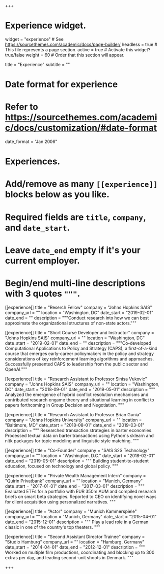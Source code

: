 +++
# Experience widget.
widget = "experience"  # See https://sourcethemes.com/academic/docs/page-builder/
headless = true  # This file represents a page section.
active = true  # Activate this widget? true/false
weight = 60  # Order that this section will appear.

title = "Experience"
subtitle = ""

# Date format for experience
#   Refer to https://sourcethemes.com/academic/docs/customization/#date-format
date_format = "Jan 2006"

# Experiences.
#   Add/remove as many `[[experience]]` blocks below as you like.
#   Required fields are `title`, `company`, and `date_start`.
#   Leave `date_end` empty if it's your current employer.
#   Begin/end multi-line descriptions with 3 quotes `"""`.

[[experience]]
  title = "Reserch Fellow"
  company = "Johns Hopkins SAIS"
  company_url = ""
  location = "Washington, DC"
  date_start = "2019-02-01"
  date_end = ""
  description = """Conduct research into how we can best approximate the organizational structures of non-state actors."""

[[experience]]
  title = "Short Course Developer and Instructor"
  company = "Johns Hopkins SAIS"
  company_url = ""
  location = "Washington, DC"
  date_start = "2019-02-01"
  date_end = ""
  description = """Co-developed Computational Applications to Policy and Strategy (CAPS), a first-of-a-kind
course that emerges early-career policymakers in the policy and strategy considerations of key reinforcement learning
algorithms and approaches. Successfully presented CAPS to leadership from the public sector and OpenAI."""

[[experience]]
  title = "Research Assistant to Professor Sinisa Vukovic"
  company = "Johns Hopkins SAIS"
  company_url = ""
  location = "Washington, DC"
  date_start = "2018-09-01"
  date_end = "2019-05-01"
  description = """
  Analyzed the emergence of hybrid conflict resolution mechanisms and contributed research ongame theory and situational learning in conflict to papers forthcoming in Group Decision and Negotiation.
  """
  
[[experience]]
  title = "Research Assistant to Professor Brian Gunia"
  company = "Johns Hopkins University"
  company_url = ""
  location = "Baltimore, MD"
  date_start = "2018-08-01"
  date_end = "2019-03-01"
  description = """
Researched transaction strategies in barter economies. Processed textual data on barter transactions using Python's sklearn and nltk packages for topic modeling and linguistic style matching.
  """
  
  [[experience]]
  title = "Co-Founder"
  company = "SAIS S2S Technology"
  company_url = ""
  location = "Washington, D.C."
  date_start = "2018-02-01"
  date_end = "2019-05-01"
  description = """
  Building student-to-student education, focused on technology and global policy.
  """
  
  [[experience]]
  title = "Private Wealth Management Intern"
  company = "Quirin Privatbank"
  company_url = ""
  location = "Munich, Germany"
  date_start = "2017-01-01"
  date_end = "2017-03-01"
  description = """
  Evaluated ETFs for a portfolio with EUR 350m AUM and compiled research briefs on smart beta strategies. Reported to CEO on identifying novel ways for client acquisition using personalized narratives.
  """
  
  [[experience]]
  title = "Actor"
  company = "Munich Kammerspiele"
  company_url = ""
  location = "Munich, Germany"
  date_start = "2015-04-01"
  date_end = "2015-12-01"
  description = """
  Play a lead role in a German classic in one of the country's top theaters.
  """

  [[experience]]
  title = "Second Assistant Director Trainee"
  company = "Studio Hamburg"
  company_url = ""
  location = "Hamburg, Germany"
  date_start = "2014-04-01"
  date_end = "2012-12-01"
  description = """
  Worked on multiple film productions, coordinating and blocking up to 300 extras per day, and leading second-unit shoots in Denmark.
  """

+++
